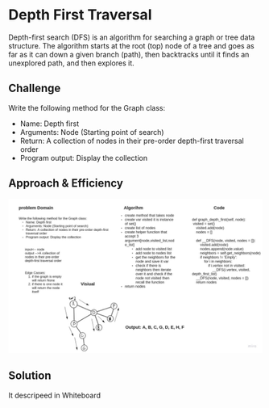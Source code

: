 # Depth First Traversal
<!-- Short summary or background information -->
Depth-first search (DFS) is an algorithm for searching a graph or tree data structure. The algorithm starts at the root (top) node of a tree and goes as far as it can down a given branch (path), then backtracks until it finds an unexplored path, and then explores it.


## Challenge
<!-- Description of the challenge -->
Write the following method for the Graph class:

* Name: Depth first
* Arguments: Node (Starting point of search)
* Return: A collection of nodes in their pre-order depth-first traversal order
* Program output: Display the collection

## Approach & Efficiency
<!-- What approach did you take? Why? What is the Big O space/time for this approach? -->
![](depth_graph.jpg)

## Solution
<!-- Embedded whiteboard image -->

It descripeed in Whiteboard
